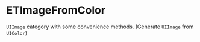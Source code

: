 ETImageFromColor
================

`UIImage` category with some convenience methods. (Generate `UIImage` from `UIColor`)
